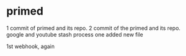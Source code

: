 # primed
1 commit of primed and its repo.
2 commit of the primed and its repo.
google and youtube
stash process
one added new file

1st webhook, again 

